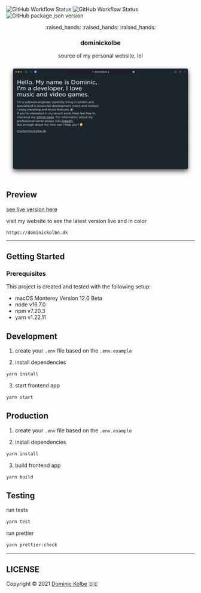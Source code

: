 ![GitHub Workflow Status](https://img.shields.io/github/workflow/status/dominickolbe/dominickolbe/Tests?label=tests)
![GitHub Workflow Status](https://img.shields.io/github/workflow/status/dominickolbe/dominickolbe/Release?label=release)
![GitHub package.json version](https://img.shields.io/github/package-json/v/dominickolbe/dominickolbe)

<p align="center">
  <p align="center">:raised_hands: :raised_hands: :raised_hands:</p>
  <h3 align="center">dominickolbe</h3>
  <p align="center">source of my personal website, lol<p>
</p>

![Preview](https://github.com/dominickolbe/dominickolbe/blob/master/preview.png?raw=true "dominickolbe.dk")

## Preview

[see live version here](https://dominickolbe.dk)

visit my website to see the latest version live and in color

```http
https://dominickolbe.dk
```

---

## Getting Started

### Prerequisites

This project is created and tested with the following setup:

- macOS Monterey Version 12.0 Beta
- node v16.7.0
- npm v7.20.3
- yarn v1.22.11

## Development

1. create your `.env` file based on the `.env.example`

2. install dependencies

```bash
yarn install
```

3. start frontend app

```bash
yarn start
```

## Production

1. create your `.env` file based on the `.env.example`

2. install dependencies

```bash
yarn install
```

3. build frontend app

```bash
yarn build
```

## Testing

run tests

```bash
yarn test
```

run prettier

```bash
yarn prettier:check
```

---

## LICENSE

Copyright © 2021 [Dominic Kolbe](https://dominickolbe.dk) :de:

